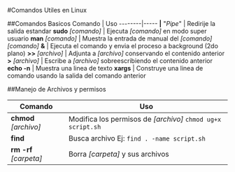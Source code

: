 #Comandos Utiles en Linux

##Comandos Basicos
Comando | Uso
--------|-----
 **|**    "_Pipe_" | Redirije la salida estandar
 **sudo** _[comando]_ | Ejecuta _[comando]_ en modo super usuario
 **man** _[comando]_ | Muestra la entrada de manual del _[comando]_
 _[comando]_ **&** | Ejecuta el comando y envia el proceso a background (2do plano)
 **>>** _[archivo]_ | Adjunta a _[archivo]_ conservando el contenido anterior
 **>** _[archivo]_ | Escribe a _[archivo]_ sobreescribiendo el contenido anterior
 **echo -n** | Muestra una linea de texto
 **xargs** | Construye una linea de comando usando la salida del comando anterior

##Manejo de Archivos y permisos

Comando | Uso
--------|----
**chmod** <opciones> _[archivo]_ | Modifica los permisos de _[archivo]_ `chmod ug+x script.sh`
**find** |  Busca archivo Ej: `find . -name script.sh`
**rm -rf** _[carpeta]_ | Borra _[carpeta]_ y sus archivos

